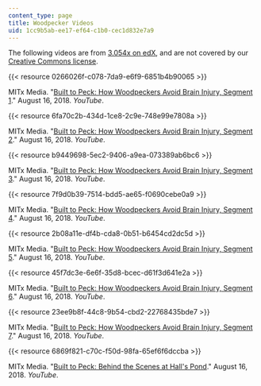 ```yaml
---
content_type: page
title: Woodpecker Videos
uid: 1cc9b5ab-ee17-ef64-c1b0-cec1d832e7a9
---
```


The following videos are from [3.054x on edX](https://www.edx.org/course/mechanical-behavior-of-materials-part-1-linear-ela), and are not covered by our [Creative Commons license](/terms/#cc).

{{< resource 0266026f-c078-7da9-e6f9-6851b4b90065 >}}

MITx Media. "[Built to Peck: How Woodpeckers Avoid Brain Injury, Segment 1](https://www.youtube.com/watch?v=3pnCVwQRxBQ)." August 16, 2018. _YouTube_.

{{< resource 6fa70c2b-434d-1ce8-2c9e-748e99e7808a >}}

MITx Media. "[Built to Peck: How Woodpeckers Avoid Brain Injury, Segment 2](https://www.youtube.com/watch?v=D4KaIg4LRJI)." August 16, 2018. _YouTube_.

{{< resource b9449698-5ec2-9406-a9ea-073389ab6bc6 >}}

MITx Media. "[Built to Peck: How Woodpeckers Avoid Brain Injury, Segment 3](https://www.youtube.com/watch?v=lWWKsxOt1LY)." August 16, 2018. _YouTube_.

{{< resource 7f9d0b39-7514-bdd5-ae65-f0690cebe0a9 >}}

MITx Media. "[Built to Peck: How Woodpeckers Avoid Brain Injury, Segment 4](https://www.youtube.com/watch?v=MM7Ko-5OXhc)." August 16, 2018. _YouTube_.

{{< resource 2b08a11e-df4b-cda8-0b51-b6454cd2dc5d >}}

MITx Media. "[Built to Peck: How Woodpeckers Avoid Brain Injury, Segment 5](https://www.youtube.com/watch?v=jAdknn031sU)." August 16, 2018. _YouTube_.

{{< resource 45f7dc3e-6e6f-35d8-bcec-d61f3d641e2a >}}

MITx Media. "[Built to Peck: How Woodpeckers Avoid Brain Injury, Segment 6](https://www.youtube.com/watch?v=a87TTL_c8_0)." August 16, 2018. _YouTube_.

{{< resource 23ee9b8f-44c8-9b54-cbd2-22768435bde7 >}}

MITx Media. "[Built to Peck: How Woodpeckers Avoid Brain Injury, Segment 7](https://www.youtube.com/watch?v=XrieImbmdUo)." August 16, 2018. _YouTube_.

{{< resource 6869f821-c70c-f50d-98fa-65ef6f6dccba >}}

MITx Media. "[Built to Peck: Behind the Scenes at Hall's Pond](https://www.youtube.com/watch?v=uz1i4BwvwTk)." August 16, 2018. _YouTube_.